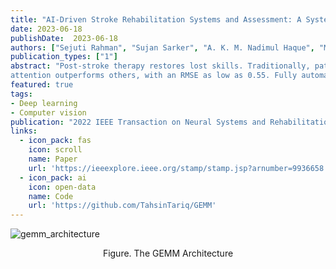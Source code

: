 ```yaml
---
title: "AI-Driven Stroke Rehabilitation Systems and Assessment: A Systematic Review"
date: 2023-06-18
publishDate:  2023-06-18
authors: ["Sejuti Rahman", "Sujan Sarker", "A. K. M. Nadimul Haque", "Monisha Mushtary Uttsha", "Md Fokhrul Islam","**Swakshar Deb**"]
publication_types: ["1"]
abstract: "Post-stroke therapy restores lost skills. Traditionally, patients are supported by skilled therapists who monitor their progress and evaluate the program’s effectiveness. Due to a shortage of qualified therapists, rehabilitation facilities are both expensive and inadequate. Furthermore, evaluations may be subjective and prone to errors. These limitations motivate the researchers to devise automated systems with minimal human intervention, therapist-like assessment, and broader outreach. This article reviews seminal works from 2013 onwards, qualitatively and quantitatively adapting the PRISMA approach to examine the potential of robot-assisted, virtual reality-based rehabilitation and automated assessments through data-driven learning. Extensive experimentation on KIMORE and UIPRMD datasets reveal high agreement between automated methods and therapists. Our investigation shows that deep learning with spatio-temporal skeleton data and dynamic
attention outperforms others, with an RMSE as low as 0.55. Fully automated rehabilitation is still in development, but, being an active research topic, it could hasten objective assessment and improve outreach."
featured: true
tags:
- Deep learning
- Computer vision
publication: "2022 IEEE Transaction on Neural Systems and Rehabilitation Engineering (TNSRE)"
links:
  - icon_pack: fas
    icon: scroll
    name: Paper
    url: 'https://ieeexplore.ieee.org/stamp/stamp.jsp?arnumber=9936658'
  - icon_pack: ai
    icon: open-data
    name: Code
    url: 'https://github.com/TahsinTariq/GEMM'
---
```


![gemm_architecture](https://user-images.githubusercontent.com/62146852/232325513-e9de077e-49d3-4ce0-b090-6360054c55ca.png)
<p style="text-align:center"> Figure. The GEMM Architecture </p>